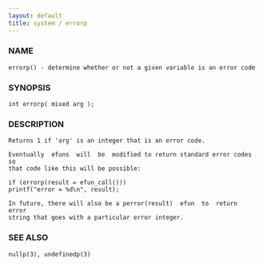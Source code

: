 ```yaml
---
layout: default
title: system / errorp
---
```


### NAME

    errorp() - determine whether or not a given variable is an error code

### SYNOPSIS

    int errorp( mixed arg );

### DESCRIPTION

    Returns 1 if 'arg' is an integer that is an error code.

    Eventually  efuns  will  be  modified to return standard error codes so
    that code like this will be possible:

    if (errorp(result = efun_call()))
    printf("error = %d\n", result);

    In future, there will also be a perror(result)  efun  to  return  error
    string that goes with a particular error integer.

### SEE ALSO

    nullp(3), undefinedp(3)

